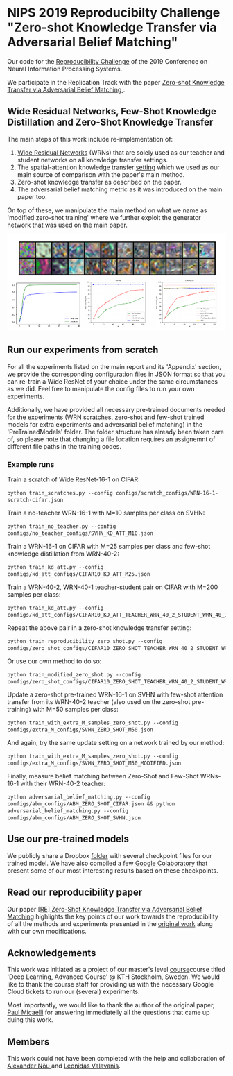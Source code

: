 # NIPS 2019 Reproducibilty Challenge "Zero-shot Knowledge Transfer via Adversarial Belief Matching"

Our code for the [Reproducibility Challenge](https://openreview.net/group?id=NeurIPS.cc/2019/Reproducibility_Challenge) of the 2019 Conference on Neural Information Processing Systems.

We participate in the Replication Track with the paper [Zero-shot Knowledge Transfer via Adversarial Belief Matching
](https://arxiv.org/abs/1905.09768). 

## Wide Residual Networks, Few-Shot Knowledge Distillation and Zero-Shot Knowledge Transfer

The main steps of this work include re-implementation of:

1. [Wide Residual Networks](https://arxiv.org/abs/1605.07146) (WRNs) that are solely used as our teacher and student networks on all knowledge transfer settings. 
2. The spatial-attention knowledge transfer [setting](https://arxiv.org/abs/1612.03928) which we used as our main source of comparison with the paper's main method.  
3. Zero-shot knowledge transfer as described on the paper.
4. The adversarial belief matching metric as it was introduced on the main paper too. 

On top of these, we manipulate the main method on what we name as 'modified zero-shot training' where we further exploit the generator network that was used on the main paper. 

![](figs/overview.png?raw=true)


## Run our experiments from scratch

For all the experiments listed on the main report and its 'Appendix' section, we provide the corresponding configuration files in JSON format so that you can re-train a Wide ResNet of your choice under the same circumstances as we did. 
Feel free to manipulate the config files to run your own experiments. 

Additionally, we have provided all necessary pre-trained documents needed for the experiments (WRN scratches, zero-shot and few-shot trained models for extra experiments and adversarial belief matching) in the 'PreTrainedModels' folder.  The folder structure has already been taken care of, so please note that changing a file location requires an assignemnt of different file paths in the training codes. 

### Example runs

Train a scratch of Wide ResNet-16-1 on CIFAR: 
```
python train_scratches.py --config configs/scratch_configs/WRN-16-1-scratch-cifar.json
```

Train a no-teacher WRN-16-1 with M=10 samples per class on SVHN:
```
python train_no_teacher.py --config configs/no_teacher_configs/SVHN_KD_ATT_M10.json
```

Train a WRN-16-1 on CIFAR with M=25 samples per class and few-shot knowledge distillation from WRN-40-2:
```
python train_kd_att.py --config configs/kd_att_configs/CIFAR10_KD_ATT_M25.json
```

Train a WRN-40-2, WRN-40-1 teacher-student pair on CIFAR with M=200 samples per class:

```
python train_kd_att.py --config configs/kd_att_configs/CIFAR10_KD_ATT_TEACHER_WRN_40_2_STUDENT_WRN_40_1.json
```

Repeat the above pair in a zero-shot knowledge transfer setting:

```
python train_reproducibility_zero_shot.py --config configs/zero_shot_configs/CIFAR10_ZERO_SHOT_TEACHER_WRN_40_2_STUDENT_WRN_40_1.json
```

Or use our own method to do so:
```
python train_modified_zero_shot.py --config configs/zero_shot_configs/CIFAR10_ZERO_SHOT_TEACHER_WRN_40_2_STUDENT_WRN_40_1.json
```

Update a zero-shot pre-trained WRN-16-1 on SVHN with few-shot attention transfer from its WRN-40-2 teacher (also used on the zero-shot pre-training) with M=50 samples per class:

```
python train_with_extra_M_samples_zero_shot.py --config configs/extra_M_configs/SVHN_ZERO_SHOT_M50.json
```

And again, try the same update setting on a network trained by our method:
```
python train_with_extra_M_samples_zero_shot.py --config configs/extra_M_configs/SVHN_ZERO_SHOT_M50_MODIFIED.json
```

Finally, measure belief matching between Zero-Shot and Few-Shot WRNs-16-1 with their WRN-40-2 teacher:
```
python adversarial_belief_matching.py --config configs/abm_configs/ABM_ZERO_SHOT_CIFAR.json && python adversarial_belief_matching.py --config configs/abm_configs/ABM_ZERO_SHOT_SVHN.json
``` 

## Use our pre-trained models 

We publicly share a Dropbox [folder](https://www.dropbox.com/sh/xuk69az4dlw26uu/AAAG2v_tgXrivL_dSHd486a9a?dl=0) with several checkpoint files for our trained model. We have also compiled a few [Google Colaboratory](colab.research.google.com) that present some of our most interesting results based on these checkpoints.   

## Read our reproducibility paper

Our paper [[RE] Zero-Shot Knowledge Transfer via Adversarial Belief Matching]() highlights the key points of our work towards the reproducibility of all the methods and experiments presented in the [original work](https://arxiv.org/abs/1905.09768) along with our own modifications. 

## Acknowledgements

This work was initiated as a project of our master's level [course](https://www.kth.se/student/kurser/kurs/DD2412?l=en)course titled 'Deep Learning, Advanced Course' @ KTH Stockholm, Sweden. We would like to thank the course staff for providing us with the necessary Google Cloud tickets to run our (several) experiments. 

Most importantly, we would like to thank the author of the original paper, [Paul Micaelli](https://github.com/polo5) for answering immediatelly all the questions that came up duing this work. 

## Members

This work could not have been completed with the help and collaboration of [Alexander Nöu
](https://github.com/AlexLacson) and [Leonidas Valavanis](https://github.com/valavanisleonidas).   
